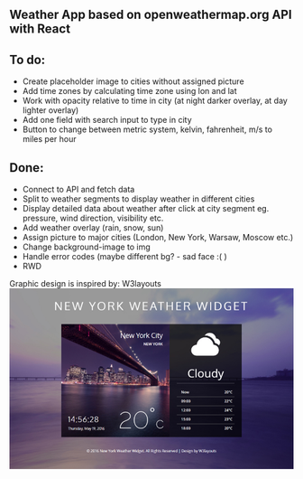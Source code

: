 ## Weather App based on openweathermap.org API with React

## To do:
- Create placeholder image to cities without assigned picture
- Add time zones by calculating time zone using lon and lat
- Work with opacity relative to time in city (at night darker overlay, at day lighter overlay)
- Add one field with search input to type in city
- Button to change between metric system, kelvin, fahrenheit, m/s to miles per hour

## Done:
- Connect to API and fetch data
- Split to weather segments to display weather in different cities
- Display detailed data about weather after click at city segment eg. pressure, wind direction, visibility etc.
- Add weather overlay (rain, snow, sun)
- Assign picture to major cities (London, New York, Warsaw, Moscow etc.)
- Change background-image to img
- Handle error codes (maybe different bg? - sad face :( )
- RWD

Graphic design is inspired by: W3layouts
![Graphic inspiration](https://github.com/soliniak/Weather-App/blob/master/src/img/weather%20template.jpg)
